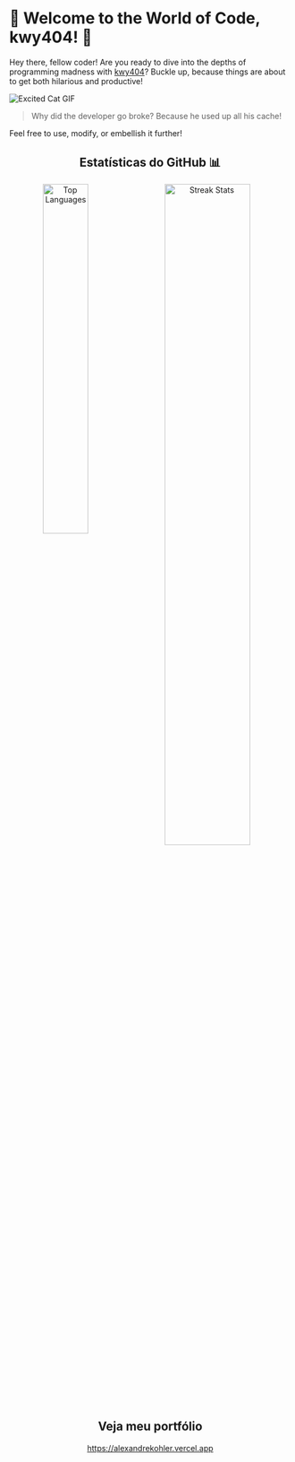 # 🤣 Welcome to the World of Code, kwy404! 🎉

Hey there, fellow coder! Are you ready to dive into the depths of programming madness with [kwy404](https://github.com/kwy404)? Buckle up, because things are about to get both hilarious and productive!

![Excited Cat GIF](https://media.giphy.com/media/11sBLVxNs7v6WA/giphy.gif)

> Why did the developer go broke? Because he used up all his cache!

Feel free to use, modify, or embellish it further!

<h2 align="center">Estatísticas do GitHub 📊</h2>
<p align="center">
  <a href="https://github.com/kwy404">
    <img align="left" width="40%" src="https://github-readme-stats.vercel.app/api/top-langs/?username=kwy404&layout=compact&theme=tokyonight" alt="Top Languages" />
  </a>
  <img width="55%" src="https://github-readme-streak-stats.herokuapp.com/?user=muskanrani&theme=tokyonight" alt="Streak Stats" />
</p>
<br />

<h2 align="center">Veja meu portfólio</h2>
<p align="center">
  <a href="https://alexandrekohler.vercel.app" target="_blank">https://alexandrekohler.vercel.app</a>
</p>

